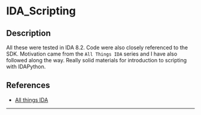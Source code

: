 # IDA_Scripting

## Description
All these were tested in IDA 8.2. Code were also closely referenced to the SDK. 
Motivation came from the `All Things IDA` series and I have also followed along the way. Really solid materials for introduction to scripting with IDAPython.

## References
- [All things IDA](https://www.youtube.com/@allthingsida)

- ---
